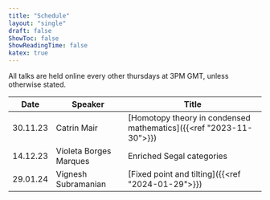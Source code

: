 ```yaml
---
title: "Schedule"
layout: "single"
draft: false
ShowToc: false
ShowReadingTime: false
katex: true
---
```


All talks are held online every other thursdays at 3PM GMT, unless otherwise stated. 

|Date    |Speaker                |Title|
|--------|-----------------------|-----|
|30.11.23|Catrin Mair            |[Homotopy theory in condensed mathematics]({{<ref "2023-11-30">}})|
|14.12.23|Violeta Borges Marques |Enriched Segal categories|
|29.01.24|Vignesh Subramanian    |[Fixed point and tilting]({{<ref "2024-01-29">}})|


 